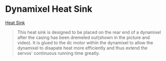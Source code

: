 # Dynamixel Heat Sink


[Heat Sink](dynamixel_heat_sink)

> This heat sink is designed to be placed on the rear end of a dynamixel after the casing has been dremeled out(shown in the picture and video). It is glued to the dc motor within the dynamixel to allow the dynamixel to disapate heat more efficiently and thus extend the servos' continuous running time greatly. 
